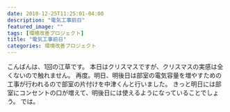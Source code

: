 ```yaml
---
date: 2010-12-25T11:25:01-04:00
description: "電気工事前日"
featured_image: ""
tags: [環境改善プロジェクト]
title: "電気工事前日"
categories: 環境改善プロジェクト
---
```


こんばんは、1回の江草です。
本日はクリスマスですが、クリスマスの実感は全くないので触れません。
再度。明日、明後日は部室の電気容量を増やすための工事が行われるので部室の片付けを中津くんと行いました。
きっと明日には部室にコンセントの口が増えて、明後日には使えるようになっていることでしょう。
では。
